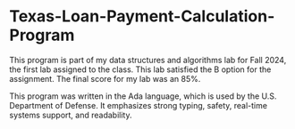 # Texas-Loan-Payment-Calculation-Program
This program is part of my data structures and algorithms lab for Fall 2024, the first lab assigned to the class.
This lab satisfied the B option for the assignment. The final score for my lab was an 85%. 

This program was written in the Ada language, which is used by the U.S. Department of Defense. It emphasizes strong typing, safety, real-time systems support, and readability. 
